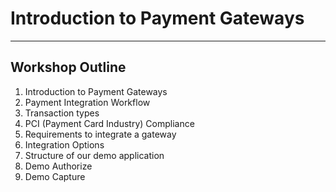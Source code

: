 # Introduction to Payment Gateways

---

## Workshop Outline

1. Introduction to Payment Gateways
2. Payment Integration Workflow
3. Transaction types
4. PCI (Payment Card Industry) Compliance
5. Requirements to integrate a gateway
6. Integration Options
7. Structure of our demo application
8. Demo Authorize
9. Demo Capture